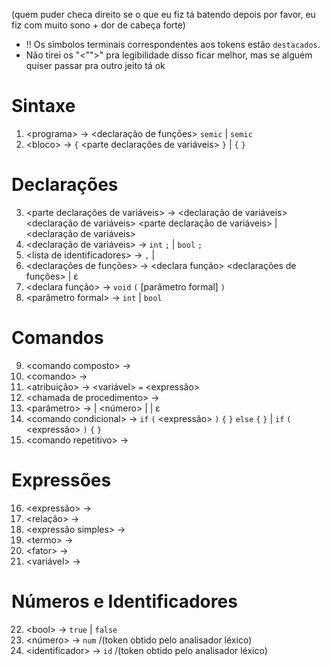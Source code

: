 (quem puder checa direito se o que eu fiz tá batendo depois por favor, eu fiz com muito sono + dor de cabeça forte)

* !! Os símbolos terminais correspondentes aos tokens estão `destacados`.
* Não tirei os "<"">" pra legibilidade disso ficar melhor, mas se alguém quiser passar pra outro jeito tá ok

# Sintaxe

1) \<programa> → <declaração de funções> <programa> `semic` <identificador> <bloco> | `semic` <identificador> <bloco>
2) \<bloco> → `{` <parte declarações de variáveis> <comando composto> `}` | `{` <comando composto> `}`

# Declarações
  
3) \<parte declarações de variáveis> → <declaração de variáveis> <declaração de variáveis> <parte declaração de variáveis> | <declaração de variáveis>
4) \<declaração de variáveis> → `int` <lista de identificadores> `;` | `bool` <lista de identificadores> `;`
5) \<lista de identificadores> → <identificador> `,` <identificador> <lista de identificadores> | <identificador>
6) \<declarações de funções> → <declara função> <declarações de funções> | ε
7) \<declara função> → `void` <identificador> `(` [parâmetro formal] `)` <bloco>
8) \<parâmetro formal> → `int` <identificador> | `bool` <identificador>
  
# Comandos
  
9) \<comando composto> → 
10) \<comando> → 
11) \<atribuição> → <variável> `=` <expressão>
12) \<chamada de procedimento> → 
13) \<parâmetro> → <identificador> | <número> | <bool> | ε
14) \<comando condicional> → `if` `(` <expressão> `)` `{` <comando composto> `}` `else` `{` <comando composto> `}` | `if` `(` <expressão> `)` `{` <comando composto> `}`
15) \<comando repetitivo> → 

# Expressões
  
16) \<expressão> → 
17) \<relação> → 
18) \<expressão simples> → 
19) \<termo> → 
20) \<fator> → 
21) \<variável> → <identificador>

# Números e Identificadores
  
22) \<bool> → `true` | `false`
23) \<número> → `num` /(token obtido pelo analisador léxico)
24) \<identificador> → `id` /(token obtido pelo analisador léxico)
